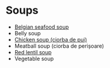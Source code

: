 # Soups

* [Belgian seafood soup](../../belgian-sea-food-soup/)
* Belly soup
* [Chicken soup (ciorba de pui)](../../chicken-soup-romanian-version/)
* Meatball soup (ciorba de perișoare)
* [Red lentil soup](../../red-lentil-soup/)
* Vegetable soup
